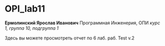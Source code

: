 # OPI_lab11
**Ермолинский Ярослав Иванович**
Программная Инженерия, ОПИ
_курс 1, группа 10, подгруппа 1_

Здесь вы можете просмотреть отчет по 6 лаб. раб.
Test v.2
